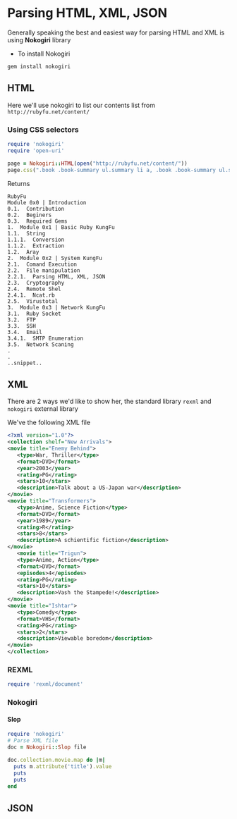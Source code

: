 # Parsing HTML, XML, JSON

Generally speaking the best and easiest way for parsing HTML and XML is using **Nokogiri** library

- To install Nokogiri
```
gem install nokogiri
```

## HTML

Here we'll use nokogiri to list our contents list from `http://rubyfu.net/content/`

### Using CSS selectors
```ruby
require 'nokogiri'
require 'open-uri'

page = Nokogiri::HTML(open("http://rubyfu.net/content/"))
page.css(".book .book-summary ul.summary li a, .book .book-summary ul.summary li span").each { |css| puts css.text.strip.squeeze.gsub("\n", '')}
```

Returns 
```
RubyFu
Module 0x0 | Introduction
0.1.  Contribution
0.2.  Beginers
0.3.  Required Gems
1.  Module 0x1 | Basic Ruby KungFu
1.1.  String
1.1.1.  Conversion
1.1.2.  Extraction
1.2.  Aray
2.  Module 0x2 | System KungFu
2.1.  Comand Execution
2.2.  File manipulation
2.2.1.  Parsing HTML, XML, JSON
2.3.  Cryptography
2.4.  Remote Shel
2.4.1.  Ncat.rb
2.5.  Virustotal
3.  Module 0x3 | Network KungFu
3.1.  Ruby Socket
3.2.  FTP
3.3.  SSH
3.4.  Email
3.4.1.  SMTP Enumeration
3.5.  Network Scaning
.
.
..snippet..
```

## XML
There are 2 ways we'd like to show her, the standard library `rexml` and `nokogiri` external library 

We've the following XML file
```xml
<?xml version="1.0"?>
<collection shelf="New Arrivals">
<movie title="Enemy Behind">
   <type>War, Thriller</type>
   <format>DVD</format>
   <year>2003</year>
   <rating>PG</rating>
   <stars>10</stars>
   <description>Talk about a US-Japan war</description>
</movie>
<movie title="Transformers">
   <type>Anime, Science Fiction</type>
   <format>DVD</format>
   <year>1989</year>
   <rating>R</rating>
   <stars>8</stars>
   <description>A schientific fiction</description>
</movie>
   <movie title="Trigun">
   <type>Anime, Action</type>
   <format>DVD</format>
   <episodes>4</episodes>
   <rating>PG</rating>
   <stars>10</stars>
   <description>Vash the Stampede!</description>
</movie>
<movie title="Ishtar">
   <type>Comedy</type>
   <format>VHS</format>
   <rating>PG</rating>
   <stars>2</stars>
   <description>Viewable boredom</description>
</movie>
</collection>
```

### REXML

```ruby
require 'rexml/document'


```

### Nokogiri


#### Slop
```ruby
require 'nokogiri'
# Parse XML file
doc = Nokogiri::Slop file

doc.collection.movie.map do |m|
  puts m.attribute('title').value
  puts 
  puts 
end
```


## JSON
